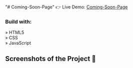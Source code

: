 "# Coming-Soon-Page" 
👉 Live Demo: <a href='https://coming-soon-page-no7s866oo-dimas-projects-45131904.vercel.app'>Coming-Soon-Page</a>

<h3> Build with: </h3>

» HTML5 <br>
» CSS <br>
» JavaScript
<h2>Screenshots of the Project 📸</h2>
<br>
